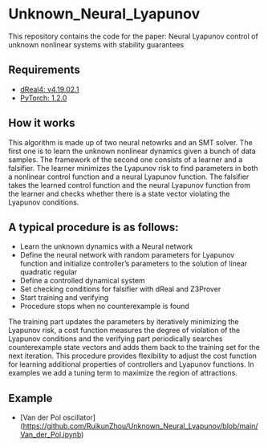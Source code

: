 # Unknown_Neural_Lyapunov
This repository contains the code for the paper: Neural Lyapunov control of unknown nonlinear systems with stability guarantees

## Requirements
- [dReal4: v4.19.02.1](https://github.com/dreal/dreal4)
- [PyTorch: 1.2.0](https://pytorch.org/get-started/locally/)

## How it works
This algorithm is made up of two neural netowrks and an SMT solver. The first one is to learn the unknown nonlinear dynamics given a bunch of data samples. The framework of the second one consists of a learner and a falsifier. The learner minimizes the Lyapunov risk to find parameters in both a nonlinear control function and a neural Lyapunov function. The falsifier takes the learned control function and the neural Lyapunov function from the learner and checks whether there is a state vector violating the Lyapunov conditions.

## A typical procedure is as follows:
- Learn the unknown dynamics with a Neural network
- Define the neural network with random parameters for Lyapunov function and initialize controller’s parameters to the solution of linear quadratic regular
- Define a controlled dynamical system 
- Set checking conditions for falsifier with dReal and Z3Prover
- Start training and verifying 
- Procedure stops when no counterexample is found

The training part updates the parameters by iteratively minimizing the Lyapunov risk, a cost function measures the degree of violation of the Lyapunov conditions and the verifying part periodically searches counterexample state vectors and adds them back to the training set for the next iteration. This procedure provides flexibility to adjust the cost function for learning additional properties of controllers and Lyapunov functions. In examples we add a tuning term to maximize the region of attractions. 

## Example
- [Van der Pol oscillator] (https://github.com/RuikunZhou/Unknown_Neural_Lyapunov/blob/main/Van_der_Pol.ipynb)